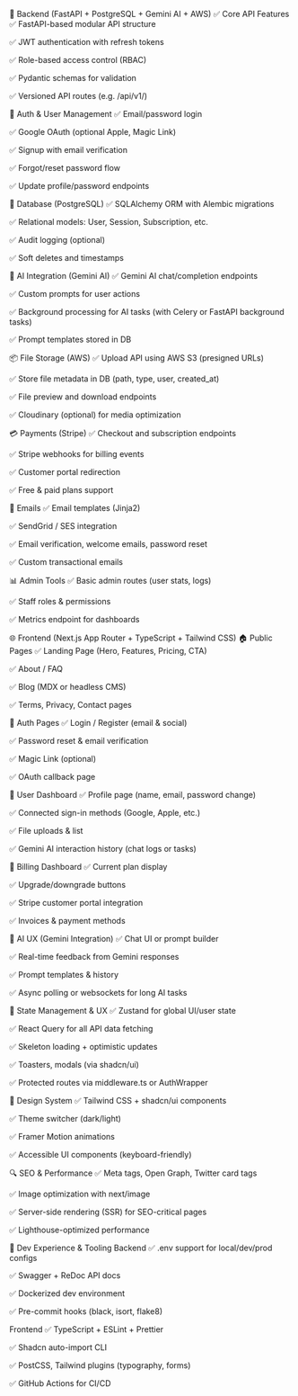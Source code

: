 🚀 Backend (FastAPI + PostgreSQL + Gemini AI + AWS)
✅ Core API Features
✅ FastAPI-based modular API structure

✅ JWT authentication with refresh tokens

✅ Role-based access control (RBAC)

✅ Pydantic schemas for validation

✅ Versioned API routes (e.g. /api/v1/)

🔐 Auth & User Management
✅ Email/password login

✅ Google OAuth (optional Apple, Magic Link)

✅ Signup with email verification

✅ Forgot/reset password flow

✅ Update profile/password endpoints

💾 Database (PostgreSQL)
✅ SQLAlchemy ORM with Alembic migrations

✅ Relational models: User, Session, Subscription, etc.

✅ Audit logging (optional)

✅ Soft deletes and timestamps

🧠 AI Integration (Gemini AI)
✅ Gemini AI chat/completion endpoints

✅ Custom prompts for user actions

✅ Background processing for AI tasks (with Celery or FastAPI background tasks)

✅ Prompt templates stored in DB

📦 File Storage (AWS)
✅ Upload API using AWS S3 (presigned URLs)

✅ Store file metadata in DB (path, type, user, created_at)

✅ File preview and download endpoints

✅ Cloudinary (optional) for media optimization

💳 Payments (Stripe)
✅ Checkout and subscription endpoints

✅ Stripe webhooks for billing events

✅ Customer portal redirection

✅ Free & paid plans support

📧 Emails
✅ Email templates (Jinja2)

✅ SendGrid / SES integration

✅ Email verification, welcome emails, password reset

✅ Custom transactional emails

📊 Admin Tools
✅ Basic admin routes (user stats, logs)

✅ Staff roles & permissions

✅ Metrics endpoint for dashboards

🌐 Frontend (Next.js App Router + TypeScript + Tailwind CSS)
🏠 Public Pages
✅ Landing Page (Hero, Features, Pricing, CTA)

✅ About / FAQ

✅ Blog (MDX or headless CMS)

✅ Terms, Privacy, Contact pages

🔐 Auth Pages
✅ Login / Register (email & social)

✅ Password reset & email verification

✅ Magic Link (optional)

✅ OAuth callback page

👤 User Dashboard
✅ Profile page (name, email, password change)

✅ Connected sign-in methods (Google, Apple, etc.)

✅ File uploads & list

✅ Gemini AI interaction history (chat logs or tasks)

💸 Billing Dashboard
✅ Current plan display

✅ Upgrade/downgrade buttons

✅ Stripe customer portal integration

✅ Invoices & payment methods

🧠 AI UX (Gemini Integration)
✅ Chat UI or prompt builder

✅ Real-time feedback from Gemini responses

✅ Prompt templates & history

✅ Async polling or websockets for long AI tasks

🧩 State Management & UX
✅ Zustand for global UI/user state

✅ React Query for all API data fetching

✅ Skeleton loading + optimistic updates

✅ Toasters, modals (via shadcn/ui)

✅ Protected routes via middleware.ts or AuthWrapper

🎨 Design System
✅ Tailwind CSS + shadcn/ui components

✅ Theme switcher (dark/light)

✅ Framer Motion animations

✅ Accessible UI components (keyboard-friendly)

🔍 SEO & Performance
✅ Meta tags, Open Graph, Twitter card tags

✅ Image optimization with next/image

✅ Server-side rendering (SSR) for SEO-critical pages

✅ Lighthouse-optimized performance

🧪 Dev Experience & Tooling
Backend
✅ .env support for local/dev/prod configs

✅ Swagger + ReDoc API docs

✅ Dockerized dev environment

✅ Pre-commit hooks (black, isort, flake8)

Frontend
✅ TypeScript + ESLint + Prettier

✅ Shadcn auto-import CLI

✅ PostCSS, Tailwind plugins (typography, forms)

✅ GitHub Actions for CI/CD